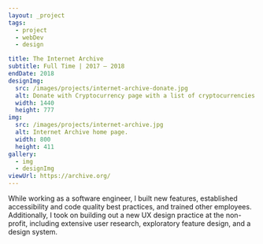 ```yaml
---
layout: _project
tags:
  - project
  - webDev
  - design

title: The Internet Archive
subtitle: Full Time | 2017 – 2018
endDate: 2018
designImg:
  src: /images/projects/internet-archive-donate.jpg
  alt: Donate with Cryptocurrency page with a list of cryptocurrencies.
  width: 1440
  height: 777
img:
  src: /images/projects/internet-archive.jpg
  alt: Internet Archive home page.
  width: 800
  height: 411
gallery:
  - img
  - designImg
viewUrl: https://archive.org/
---
```

While working as a software engineer, I built new features, established
accessibility and code quality best practices, and trained other employees.
Additionally, I took on building out a new UX design practice at the non-profit,
including extensive user research, exploratory feature design, and a design
system.